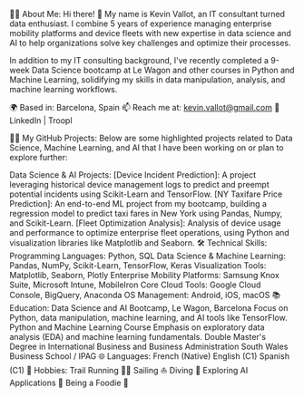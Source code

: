 👨‍💻 About Me:
Hi there! 👋
My name is Kevin Vallot, an IT consultant turned data enthusiast. I combine 5 years of experience managing enterprise mobility platforms and device fleets with new expertise in data science and AI to help organizations solve key challenges and optimize their processes.

In addition to my IT consulting background, I’ve recently completed a 9-week Data Science bootcamp at Le Wagon and other courses in Python and Machine Learning, solidifying my skills in data manipulation, analysis, and machine learning workflows.

🌍 Based in: Barcelona, Spain
📫 Reach me at: kevin.vallot@gmail.com
💼 LinkedIn | Troopl

🧑‍💻 My GitHub Projects:
Below are some highlighted projects related to Data Science, Machine Learning, and AI that I have been working on or plan to explore further:

Data Science & AI Projects:
[Device Incident Prediction]: A project leveraging historical device management logs to predict and preempt potential incidents using Scikit-Learn and TensorFlow.
[NY Taxifare Price Prediction]: An end-to-end ML project from my bootcamp, building a regression model to predict taxi fares in New York using Pandas, Numpy, and Scikit-Learn.
[Fleet Optimization Analysis]: Analysis of device usage and performance to optimize enterprise fleet operations, using Python and visualization libraries like Matplotlib and Seaborn.
🛠️ Technical Skills:
Programming Languages: Python, SQL
Data Science & Machine Learning: Pandas, NumPy, Scikit-Learn, TensorFlow, Keras
Visualization Tools: Matplotlib, Seaborn, Plotly
Enterprise Mobility Platforms: Samsung Knox Suite, Microsoft Intune, MobileIron Core
Cloud Tools: Google Cloud Console, BigQuery, Anaconda
OS Management: Android, iOS, macOS
📚 Education:
Data Science and AI Bootcamp, Le Wagon, Barcelona
Focus on Python, data manipulation, machine learning, and AI tools like TensorFlow.
Python and Machine Learning Course
Emphasis on exploratory data analysis (EDA) and machine learning fundamentals.
Double Master's Degree in International Business and Business Administration
South Wales Business School / IPAG
🌐 Languages:
French (Native)
English (C1)
Spanish (C1)
🎯 Hobbies:
Trail Running 🏃‍♂️
Sailing ⛵
Diving 🤿
Exploring AI Applications 🤖
Being a Foodie 🍴
